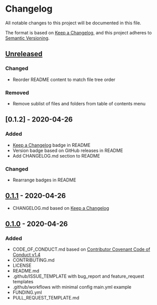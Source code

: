 # Changelog
All notable changes to this project will be documented in this file.

The format is based on [Keep a Changelog](https://keepachangelog.com/en/1.0.0/),
and this project adheres to [Semantic Versioning](https://semver.org/spec/v2.0.0.html).

## [Unreleased]

### Changed
- Reorder README content to match file tree order

### Removed
- Remove sublist of files and folders from table of contents menu

## [0.1.2] - 2020-04-26

### Added
- [Keep a Changelog](https://keepachangelog.com/en/1.0.0/) badge in README
- Version badge based on GitHub releases in README
- Add CHANGELOG.md section to README

### Changed
- Rearrange badges in README

## [0.1.1] - 2020-04-26

- CHANGELOG.md based on [Keep a Changelog](https://keepachangelog.com/en/1.0.0/)

## [0.1.0] - 2020-04-26
### Added
- CODE_OF_CONDUCT.md based on [Contributor Covenant Code of Conduct v1.4](https://www.contributor-covenant.org/version/1/4/code-of-conduct/)
- CONTRIBUTING.md
- LICENSE
- README.md
- .github/ISSUE_TEMPLATE with bug_report and feature_request templates
- .github/workflows with minimal config main.yml example
- FUNDING.yml
- PULL_REQUEST_TEMPLATE.md

[Unreleased]: https://github.com/thombruce/repo/compare/v0.1.1...HEAD
[0.1.1]: https://github.com/thombruce/repo/compare/v0.1.0...v0.1.1
[0.1.0]: https://github.com/thombruce/repo/releases/tag/v0.1.0
